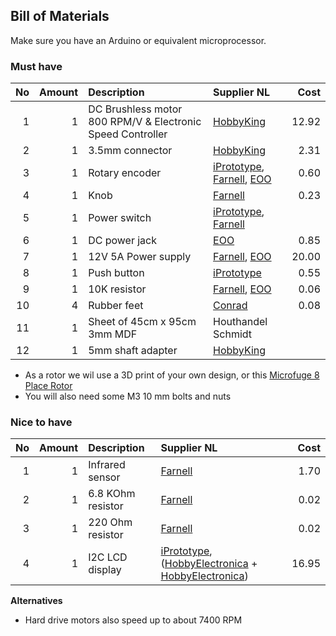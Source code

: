 ## Bill of Materials

Make sure you have an Arduino or equivalent microprocessor.

### Must have

No|Amount|Description|Supplier NL|Cost
-:|----:|:---------|:-------|---:
1|1|DC Brushless motor 800 RPM/V & Electronic Speed Controller|[HobbyKing](http://www.hobbyking.com/hobbyking/store/__40269__HobbyKing_Donkey_ST3511_810kv_Brushless_Power_System_Combo.html)|12.92
2|1|3.5mm connector|[HobbyKing](http://www.hobbyking.com/hobbyking/store/__18448__Female_XT60_connectors_5pcs_bag_GENUINE.html)|2.31
3|1|Rotary encoder|[iPrototype](https://iprototype.nl/products/components/buttons-switches/rotary-encoder-rgb), [Farnell](http://nl.farnell.com/alps/ec12e1240406/encoder-vertical-12mm-12det-12ppr/dp/2065052), [EOO](http://www.eoo-bv.nl/index.php?_a=viewProd&productId=9553)|0.60
4|1|Knob|[Farnell](http://nl.farnell.com/multicomp/cr-r4-7/knob-soft-touch-d-shaft-black/dp/1440012?ost=1440012)|0.23
5|1|Power switch|[iPrototype](https://iprototype.nl/products/components/buttons-switches/rocker-switch-large), [Farnell](http://nl.farnell.com/multicomp/mc34224-071-1601/switch-spdt-20a-250vac-blk-red/dp/1454382)
6|1|DC power jack|[EOO](http://www.eoo-bv.nl/index.php?_a=viewProd&productId=14342)|0.85
7|1|12V 5A Power supply|[Farnell](http://nl.farnell.com/ideal-power/66ms-00120500-s01-v/psu-12v-5a-earthed-output/dp/2112013), [EOO](http://www.eoo-bv.nl/index.php?_a=viewProd&productId=13247)|20.00
8|1|Push button|[iPrototype](https://iprototype.nl/products/components/buttons-switches/momentary-push-button)|0.55
9|1|10K resistor|[Farnell](http://nl.farnell.com/te-connectivity/cfr16j10k/resistor-carbon-10k-0-25w-5/dp/2329474), [EOO](http://www.eoo-bv.nl/index.php?_a=viewProd&productId=7016)|0.06
10|4|Rubber feet|[Conrad](https://www.conrad.nl/nl/toolcraft-elastische-buffer-zelfklevend-pd2104sw-x-h-10-mm-x-4-mm-zwart-1-stuks-401489.html)|0.08
11|1|Sheet of 45cm x 95cm 3mm MDF|Houthandel Schmidt|
12|1|5mm shaft adapter|[HobbyKing]()|


* As a rotor we wil use a 3D print of your own design, or this [Microfuge 8 Place Rotor](http://www.thingiverse.com/thing:97524)
* You will also need some M3 10 mm bolts and nuts

### Nice to have

No|Amount|Description|Supplier NL|Cost|
|-:|----:|:---------|:-------|---:|
|1|1|Infrared sensor|[Farnell](http://nl.farnell.com/fairchild-semiconductor/qrd1114/opto-switch-reflective/dp/1467858?Ntt=1467858)|1.70|
|2|1|6.8 KOhm resistor|[Farnell](http://nl.farnell.com/multicomp/mcf-0-25w-6k8/resistor-carbon-film-6k8-0-25w/dp/9339663?Ntt=9339663)|0.02|
|3|1|220 Ohm resistor|[Farnell](http://nl.farnell.com/multicomp/mcf-0-25w-220r/resistor-carbon-film-220r-0-25w/dp/9339299?Ntt=9339299)|0.02|
|4|1|I2C LCD display|[iPrototype](https://iprototype.nl/products/components/led-lcd/lcd16x2-I2C-BL), ([HobbyElectronica](http://www.hobbyelectronica.nl/product/hd44780-16x2-karakters-lcd-display-module-blauw-backlight/) + [HobbyElectronica](http://www.hobbyelectronica.nl/product/i2c-lcd-interface-voor-16x2-en-20x4-displays/))|16.95|

**Alternatives**

* Hard drive motors also speed up to about 7400 RPM
